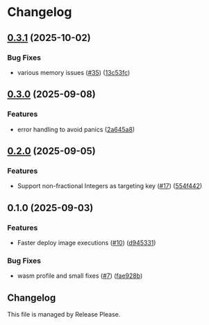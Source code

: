 # Changelog

## [0.3.1](https://github.com/spotify/confidence-resolver-rust/compare/confidence_resolver-v0.3.0...confidence_resolver-v0.3.1) (2025-10-02)


### Bug Fixes

* various memory issues ([#35](https://github.com/spotify/confidence-resolver-rust/issues/35)) ([13c53fc](https://github.com/spotify/confidence-resolver-rust/commit/13c53fcc5c1a51c90d51c47adb574316866c9b5b))

## [0.3.0](https://github.com/spotify/confidence-resolver-rust/compare/confidence_resolver-v0.2.0...confidence_resolver-v0.3.0) (2025-09-08)


### Features

* error handling to avoid panics ([2a645a8](https://github.com/spotify/confidence-resolver-rust/commit/2a645a87415bfce30af048498e068952b18ceb5e))

## [0.2.0](https://github.com/spotify/confidence-resolver-rust/compare/confidence_resolver-v0.1.0...confidence_resolver-v0.2.0) (2025-09-05)


### Features

* Support non-fractional Integers as targeting key ([#17](https://github.com/spotify/confidence-resolver-rust/issues/17)) ([554f442](https://github.com/spotify/confidence-resolver-rust/commit/554f442551e3ef8213a52cca266054ae5da0511e))

## 0.1.0 (2025-09-03)


### Features

* Faster deploy image executions ([#10](https://github.com/spotify/confidence-resolver-rust/issues/10)) ([d945331](https://github.com/spotify/confidence-resolver-rust/commit/d9453317e9e40575e43d67558ef902a4bc62ee41))


### Bug Fixes

* wasm profile and small fixes ([#7](https://github.com/spotify/confidence-resolver-rust/issues/7)) ([fae928b](https://github.com/spotify/confidence-resolver-rust/commit/fae928b6c5d0923e4c82f2f4ae9b10bf0608beff))

## Changelog

This file is managed by Release Please.
